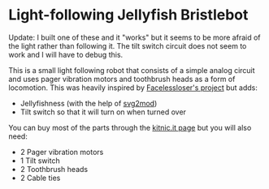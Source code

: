 # Light-following Jellyfish Bristlebot

Update: I built one of these and it "works" but it seems to be more afraid of the light rather than following it. The tilt switch circuit does not seem to work and I will have to debug this. 

This is a small light following robot that consists of a simple analog circuit and uses pager vibration motors and toothbrush heads as a form of locomotion. 
This was heavily inspired by [Facelessloser's project](https://facelesstech.wordpress.com/2016/08/15/light-following-bristle-bot/) but adds:

- Jellyfishness (with the help of [svg2mod](https://github.com/mtl/svg2mod))
- Tilt switch so that it will turn on when turned over

You can buy most of the parts through the [kitnic.it page](https://kitnic.it/boards/github.com/monostable/jelly) but you will also need:

- 2 Pager vibration motors
- 1 Tilt switch
- 2 Toothbrush heads
- 2 Cable ties

